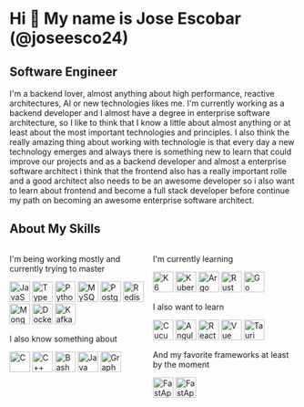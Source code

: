 # Hi 👋 My name is Jose Escobar (@joseesco24)

## Software Engineer

I'm a backend lover, almost anything about high performance, reactive architectures, AI or new technologies likes me. I'm currently working as a backend developer and I almost have a degree in enterprise software architecture, so I like to think that I know a little about almost anything or at least about the most important technologies and principles. I also think the really amazing thing about working with technologie is that every day a new technology emerges and always there is something new to learn that could improve our projects and as a backend developer and almost a enterprise software architect i think that the frontend also has a really important rolle and a good architect also needs to be an awesome developer so i also want to learn about frontend and become a full stack developer before continue my path on becoming an awesome enterprise software architect.

## About My Skills

<div style="display:flex;">
<div style="flex:50%;">

I'm being working mostly and currently trying to master

<p align="left">
<a href="https://developer.mozilla.org/en-US/docs/Web/JavaScript" target="_blank" rel="noreferrer">
<img src="https://cdn.jsdelivr.net/gh/devicons/devicon/icons/javascript/javascript-plain.svg" width="36" height="36" alt="JavaScript" /></a>
<a href="https://www.typescriptlang.org/" target="_blank" rel="noreferrer">
<img src="https://cdn.jsdelivr.net/gh/devicons/devicon/icons/typescript/typescript-plain.svg" width="36" height="36" alt="TypeScript" /></a>
<a href="https://www.python.org/" target="_blank" rel="noreferrer">
<img src="https://cdn.jsdelivr.net/gh/devicons/devicon/icons/python/python-plain.svg" width="36" height="36" alt="Python"/></a>
<a href="https://www.mysql.com/" target="_blank" rel="noreferrer">
<img src="https://cdn.jsdelivr.net/gh/devicons/devicon@latest/icons/mysql/mysql-original.svg" width="36" height="36" alt="MySQL" /></a>
<a href="https://www.postgresql.org/" target="_blank" rel="noreferrer">
<img src="https://cdn.jsdelivr.net/gh/devicons/devicon/icons/postgresql/postgresql-plain.svg" width="36" height="36" alt="PostgreSQL" /></a>
<a href="https://redis.io/" target="_blank" rel="noreferrer">
<img src="https://cdn.jsdelivr.net/gh/devicons/devicon/icons/redis/redis-plain.svg" width="36" height="36" alt="Redis" /></a>
<a href="https://www.mongodb.com/" target="_blank" rel="noreferrer">
<img src="https://cdn.jsdelivr.net/gh/devicons/devicon/icons/mongodb/mongodb-plain.svg" width="36" height="36" alt="MongoDB" /></a>
<a href="https://docker.com/" target="_blank" rel="noreferrer">
<img src="https://cdn.jsdelivr.net/gh/devicons/devicon/icons/docker/docker-plain.svg" width="36" height="36" alt="Docker" /></a>
<a href="https://kafka.apache.org/" target="_blank" rel="noreferrer">
<img src="https://cdn.jsdelivr.net/gh/devicons/devicon@latest/icons/apachekafka/apachekafka-original.svg" width="36" height="36" alt="Kafka" /></a>
</p>

I also know something about

<p align="left">
<a href="https://docs.microsoft.com/en-us/cpp/?view=msvc-170" target="_blank" rel="noreferrer">
<img src="https://cdn.jsdelivr.net/gh/devicons/devicon/icons/c/c-plain.svg" width="36" height="36" alt="C" /></a>
<a href="https://docs.microsoft.com/en-us/cpp/?view=msvc-170" target="_blank" rel="noreferrer">
<img src="https://cdn.jsdelivr.net/gh/devicons/devicon/icons/cplusplus/cplusplus-plain.svg" width="36" height="36" alt="C++" /></a>
<a href="https://www.gnu.org/software/bash/" target="_blank" rel="noreferrer">
<img src="https://cdn.jsdelivr.net/gh/devicons/devicon/icons/bash/bash-plain.svg" width="36" height="36" alt="Bash" /></a>
<a href="https://www.oracle.com/java/" target="_blank" rel="noreferrer">
<img src="https://cdn.jsdelivr.net/gh/devicons/devicon/icons/java/java-plain.svg" width="36" height="36" alt="Java" /></a>
<a href="https://graphql.org/" target="_blank" rel="noreferrer">
<img src="https://cdn.jsdelivr.net/gh/devicons/devicon/icons/graphql/graphql-plain.svg" width="36" height="36" alt="GraphQL" /></a>
</p>

</div>

<div style="flex:50%;">

I'm currently learning

<p align="left">
<a href="https://k6.io/" target="_blank" rel="noreferrer">
<img src="https://cdn.jsdelivr.net/gh/devicons/devicon@latest/icons/k6/k6-original.svg" width="36" height="36" alt="K6" /></a>
<a href="https://kubernetes.io/" target="_blank" rel="noreferrer">
<img src="https://cdn.jsdelivr.net/gh/devicons/devicon/icons/kubernetes/kubernetes-plain.svg" width="36" height="36" alt="Kubernetes" /></a>
<a href="https://argoproj.github.io/" target="_blank" rel="noreferrer">
<img src="https://cdn.jsdelivr.net/gh/devicons/devicon@latest/icons/argocd/argocd-original.svg" width="36" height="36" alt="Argo" /></a>
<a href="https://www.rust-lang.org/" target="_blank" rel="noreferrer">
<img src="https://cdn.jsdelivr.net/gh/devicons/devicon@latest/icons/rust/rust-original.svg" width="36" height="36" alt="Rust" /></a>
<a href="https://go.dev/doc/" target="_blank" rel="noreferrer">
<img src="https://cdn.jsdelivr.net/gh/devicons/devicon/icons/go/go-original-wordmark.svg" width="36" height="36" alt="Go" /></a>
</p>

I also want to learn

<p align="left">
<a href="https://cucumber.io/" target="_blank" rel="noreferrer">
<img src="https://cdn.jsdelivr.net/gh/devicons/devicon@latest/icons/cucumber/cucumber-plain.svg" width="36" height="36" alt="Cucumber" /></a>
<a href="https://angular.io/" target="_blank" rel="noreferrer">
<img src="https://cdn.jsdelivr.net/gh/devicons/devicon/icons/angularjs/angularjs-plain.svg" width="36" height="36" alt="Angular" /></a>
<a href="https://reactjs.org/" target="_blank" rel="noreferrer">
<img src="https://cdn.jsdelivr.net/gh/devicons/devicon/icons/react/react-original.svg" width="36" height="36" alt="React" /></a>
<a href="https://vuejs.org/" target="_blank" rel="noreferrer">
<img src="https://cdn.jsdelivr.net/gh/devicons/devicon/icons/vuejs/vuejs-original.svg" width="36" height="36" alt="Vue" /></a>
<a href="https://beta.tauri.app/" target="_blank" rel="noreferrer">
<img src="https://cdn.jsdelivr.net/gh/devicons/devicon@latest/icons/tauri/tauri-original.svg" width="36" height="36" alt="Tauri" /></a>
</p>

And my favorite frameworks at least by the moment

<p align="left">
<a href="https://fastapi.tiangolo.com/" target="_blank" rel="noreferrer">
<img src="https://cdn.jsdelivr.net/gh/devicons/devicon@latest/icons/fastapi/fastapi-original.svg" width="36" height="36" alt="FastApi" /></a>
<a href="https://nestjs.com/" target="_blank" rel="noreferrer">
<img src="https://cdn.jsdelivr.net/gh/devicons/devicon@latest/icons/nestjs/nestjs-original.svg" width="36" height="36" alt="FastApi" /></a>
</p>

</div>
</div>

<br>
